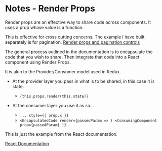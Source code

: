 # Notes - Render Props

Render props are an effective way to share code across components.
It uses a prop whose value is a function.

This is effective for cross cutting concerns.
The example I have built separately is for pagination.
[Render props and pagination controls]()

The general process outlined in the documentation is to encapsulate the code that you wish to share.
Then integrate that code into a React component using Render Props.

It is akin to the Provider/Consumer model used in Redux.

* At the provider layer you pass in what is to be shared, in this case it is state.
  * ```{this.props.render(this.state)}```

* At the consumer layer you use it as so...
  * ```... style={{ prop.x }}```
  * ```<EncapsulatedCode render={passedParam => ( <ConsumingComponent prop={passedParam} )}```

This is just the example from the React documentation.


[React Documentation](https://reactjs.org/docs/render-props.html)

